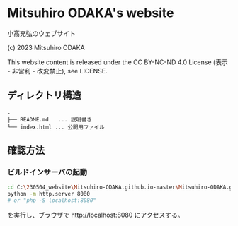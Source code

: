 # Mitsuhiro ODAKA's website
小髙充弘のウェブサイト

(c) 2023 Mitsuhiro ODAKA

This website content is released under the CC BY-NC-ND 4.0 License (表示 - 非営利 - 改変禁止), see LICENSE.

## ディレクトリ構造
```
.
├── README.md	... 説明書き
└── index.html ... 公開用ファイル
```

## 確認方法
### ビルドインサーバの起動

``` bash
cd C:\230504_website\Mitsuhiro-ODAKA.github.io-master\Mitsuhiro-ODAKA.github.io-master
python -m http.server 8080
# or "php -S localhost:8080"
```
を実行し、ブラウザで http://localhost:8080 にアクセスする。